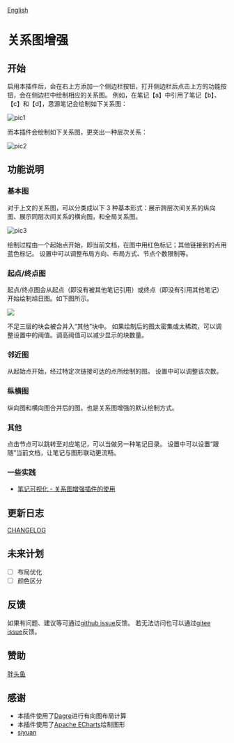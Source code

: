 [English](https://github.com/shenjinglei/siyuan-plugin-graph-enhance/blob/main/README.md)

# 关系图增强

## 开始

启用本插件后，会在右上方添加一个侧边栏按钮，打开侧边栏后点击上方的功能按钮，会在侧边栏中绘制相应的关系图。
例如，在笔记【a】中引用了笔记【b】、【c】和【d】，思源笔记会绘制如下关系图：

![pic1](https://z1.ax1x.com/2023/10/20/piFpacQ.png)

而本插件会绘制如下关系图，更突出一种层次关系：

![pic2](https://z1.ax1x.com/2023/10/20/piFpN9S.png)

## 功能说明

### 基本图

对于上文的关系图，可以分类成以下 3 种基本形式：展示跨层次间关系的纵向图、展示同层次间关系的横向图，和全局关系图。

![pic3](https://z1.ax1x.com/2023/10/20/piFScyd.png)

绘制过程由一个起始点开始，即当前文档，在图中用红色标记；其他链接到的点用蓝色标记。
设置中可以调整布局方向、布局方式、节点个数限制等。

### 起点/终点图

起点/终点图会从起点（即没有被其他笔记引用）或终点（即没有引用其他笔记）开始绘制旭日图。如下图所示。

![](https://z1.ax1x.com/2023/10/20/piF9dPK.jpg)

不足三层的块会被合并入“其他”块中。
如果绘制后的图太密集或太稀疏，可以调整设置中的阈值。调高阈值可以减少显示的块数量。

### 邻近图

从起始点开始，经过特定次链接可达的点所绘制的图。
设置中可以调整该次数。

### 纵横图

纵向图和横向图合并后的图。也是关系图增强的默认绘制方式。

### 其他

点击节点可以跳转至对应笔记，可以当做另一种笔记目录。
设置中可以设置“跟随”当前文档，让笔记与图形联动更流畅。

### 一些实践

- [笔记可视化 - 关系图增强插件的使用](https://ld246.com/article/1696579047798)

## 更新日志

[CHANGELOG](./CHANGELOG.md)

## 未来计划

- [ ] 布局优化
- [ ] 颜色区分

## 反馈

如果有问题、建议等可通过[github issue](https://github.com/shenjinglei/siyuan-plugin-graph-enhance/issues)反馈。
若无法访问也可以通过[gitee issue](https://gitee.com/shenjinglei/siyuan-plugin-graph-enhance/issues)反馈。

## 赞助

[胖头鱼](https://afdian.net/a/shenjinglei)

## 感谢

- 本插件使用了[Dagre](https://github.com/dagrejs/dagre)进行有向图布局计算
- 本插件使用了[Apache ECharts](https://echarts.apache.org/en/index.html)绘制图形
- [siyuan](https://github.com/siyuan-note/siyuan)
